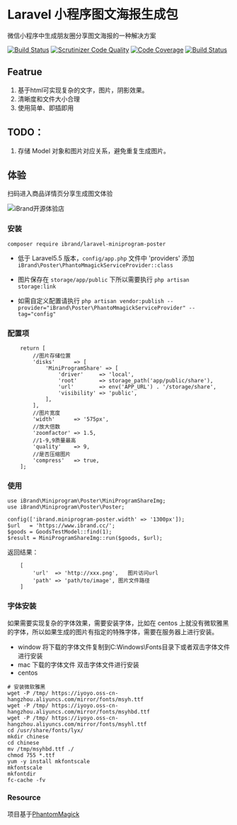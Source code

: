 # Laravel 小程序图文海报生成包

微信小程序中生成朋友圈分享图文海报的一种解决方案

[![Build Status](https://travis-ci.org/ibrandcc/laravel-miniprogram-poster.svg?branch=master)](https://travis-ci.org/ibrandcc/laravel-miniprogram-poster)
[![Scrutinizer Code Quality](https://scrutinizer-ci.com/g/ibrandcc/laravel-miniprogram-poster/badges/quality-score.png?b=master)](https://scrutinizer-ci.com/g/ibrandcc/laravel-miniprogram-poster/?branch=master)
[![Code Coverage](https://scrutinizer-ci.com/g/ibrandcc/laravel-miniprogram-poster/badges/coverage.png?b=master)](https://scrutinizer-ci.com/g/ibrandcc/laravel-miniprogram-poster/?branch=master)
[![Build Status](https://scrutinizer-ci.com/g/ibrandcc/laravel-miniprogram-poster/badges/build.png?b=master)](https://scrutinizer-ci.com/g/ibrandcc/laravel-miniprogram-poster/build-status/master)

## Featrue

1. 基于html可实现复杂的文字，图片，阴影效果。 
2. 清晰度和文件大小合理
3. 使用简单、即插即用

## TODO：

1. 存储 Model 对象和图片对应关系，避免重复生成图片。

## 体验

扫码进入商品详情页分享生成图文体验

![iBrand开源体验店](https://iyoyo.oss-cn-hangzhou.aliyuncs.com/post/miniprogramcode/1.jpg)

### 安装
```
composer require ibrand/laravel-miniprogram-poster 
```
- 低于 Laravel5.5 版本，`config/app.php` 文件中 'providers' 添加`iBrand\Poster\PhantoMmagickServiceProvider::class`

- 图片保存在  `storage/app/public` 下所以需要执行  `php artisan storage:link`

- 如需自定义配置请执行 `php artisan vendor:publish --provider="iBrand\Poster\PhantoMmagickServiceProvider" --tag="config"`

### 配置项

``` 
    return [
    	//图片存储位置
    	'disks'      => [
    		'MiniProgramShare' => [
    			'driver'     => 'local',
    			'root'       => storage_path('app/public/share'),
    			'url'        => env('APP_URL') . '/storage/share',
    			'visibility' => 'public',
    		],
    	],
    	//图片宽度
    	'width'      => '575px',
    	//放大倍数
    	'zoomfactor' => 1.5,
    	//1-9,9质量最高
    	'quality'    => 9,
    	//是否压缩图片
    	'compress'   => true,
    ];
```

### 使用
```
use iBrand\Miniprogram\Poster\MiniProgramShareImg;
use iBrand\Miniprogram\Poster\Poster;
    
config(['ibrand.miniprogram-poster.width' => '1300px']);
$url   = 'https://www.ibrand.cc/';
$goods = GoodsTestModel::find(1);
$result = MiniProgramShareImg::run($goods, $url);

```
返回结果：
```
    [
        'url'  => 'http://xxx.png',   图片访问url
        'path' => 'path/to/image', 图片文件路径
    ]
```
### 字体安装

如果需要实现复杂的字体效果，需要安装字体，比如在 centos 上就没有微软雅黑的字体，所以如果生成的图片有指定的特殊字体，需要在服务器上进行安装。

* window 将下载的字体文件复制到C:Windows\Fonts目录下或者双击字体文件进行安装
* mac 下载的字体文件 双击字体文件进行安装
* centos
```
# 安装微软雅黑
wget -P /tmp/ https://iyoyo.oss-cn-hangzhou.aliyuncs.com/mirror/fonts/msyh.ttf
wget -P /tmp/ https://iyoyo.oss-cn-hangzhou.aliyuncs.com/mirror/fonts/msyhbd.ttf
wget -P /tmp/ https://iyoyo.oss-cn-hangzhou.aliyuncs.com/mirror/fonts/msyhl.ttf
cd /usr/share/fonts/lyx/
mkdir chinese
cd chinese
mv /tmp/msyhbd.ttf ./
chmod 755 *.ttf
yum -y install mkfontscale
mkfontscale
mkfontdir
fc-cache -fv
```

### Resource

项目基于[PhantomMagick](https://github.com/anam-hossain/phantommagick)
